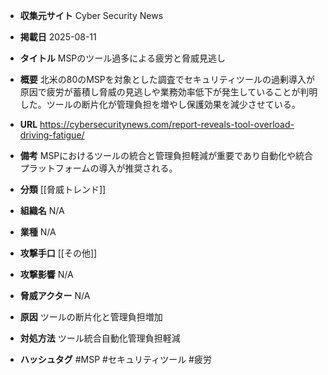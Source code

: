 - **収集元サイト**
Cyber Security News

- **掲載日**
2025-08-11

- **タイトル**
MSPのツール過多による疲労と脅威見逃し

- **概要**
北米の80のMSPを対象とした調査でセキュリティツールの過剰導入が原因で疲労が蓄積し脅威の見逃しや業務効率低下が発生していることが判明した。ツールの断片化が管理負担を増やし保護効果を減少させている。

- **URL**
https://cybersecuritynews.com/report-reveals-tool-overload-driving-fatigue/

- **備考**
MSPにおけるツールの統合と管理負担軽減が重要であり自動化や統合プラットフォームの導入が推奨される。

- **分類**
[[脅威トレンド]]

- **組織名**
N/A

- **業種**
N/A

- **攻撃手口**
[[その他]]

- **攻撃影響**
N/A

- **脅威アクター**
N/A

- **原因**
ツールの断片化と管理負担増加

- **対処方法**
ツール統合自動化管理負担軽減

- **ハッシュタグ**
#MSP #セキュリティツール #疲労
